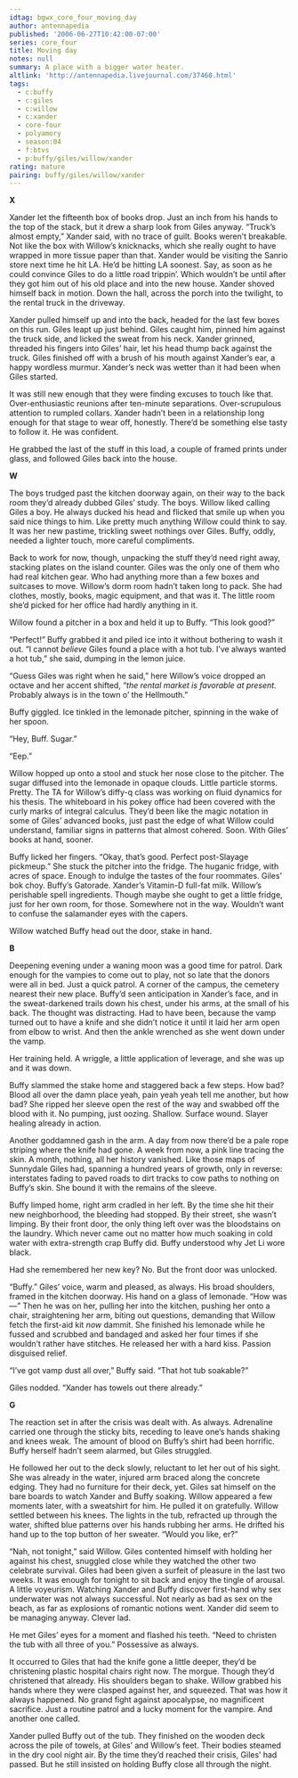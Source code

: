 ```yaml
---
idtag: bgwx_core_four_moving_day
author: antennapedia
published: '2006-06-27T10:42:00-07:00'
series: core_four
title: Moving day
notes: null
summary: A place with a bigger water heater.
altlink: 'http://antennapedia.livejournal.com/37460.html'
tags:
  - c:buffy
  - c:giles
  - c:willow
  - c:xander
  - core-four
  - polyamory
  - season:04
  - f:btvs
  - p:buffy/giles/willow/xander
rating: mature
pairing: buffy/giles/willow/xander
---
```

<p><strong>X</strong></p>

<p>Xander let the fifteenth box of books drop. Just an inch from his hands to the top of the stack, but it drew a sharp look from Giles anyway. &#8220;Truck&#8217;s almost empty,&#8221; Xander said, with no trace of guilt. Books weren&#8217;t breakable. Not like the box with Willow&#8217;s knicknacks, which she really ought to have wrapped in more tissue paper than that. Xander would be visiting the Sanrio store next time he hit LA. He&#8217;d be hitting LA soonest. Say, as soon as he could convince Giles to do a little road trippin&#8217;. Which wouldn&#8217;t be until after they got him out of his old place and into the new house. Xander shoved himself back in motion. Down the hall, across the porch into the twilight, to the rental truck in the driveway. </p>

<p>Xander pulled himself up and into the back, headed for the last few boxes on this run. Giles leapt up just behind. Giles caught him, pinned him against the truck side, and licked the sweat from his neck. Xander grinned, threaded his fingers into Giles&#8217; hair, let his head thump back against the truck. Giles finished off with a brush of his mouth against Xander&#8217;s ear, a happy wordless murmur. Xander&#8217;s neck was wetter than it had been when Giles started.</p>

<p>It was still new enough that they were finding excuses to touch like that. Over-enthusiastic reunions after ten-minute separations. Over-scrupulous attention to rumpled collars. Xander hadn&#8217;t been in a relationship long enough for that stage to wear off, honestly. There&#8217;d be something else tasty to follow it. He was confident. </p>

<p>He grabbed the last of the stuff in this load, a couple of framed prints under glass, and followed Giles back into the house.</p>

<p><strong>W</strong></p>

<p>The boys trudged past the kitchen doorway again, on their way to the back room they&#8217;d already dubbed Giles&#8217; study. The boys. Willow liked calling Giles a boy. He always ducked his head and flicked that smile up when you said nice things to him. Like pretty much anything Willow could think to say. It was her new pastime, trickling sweet nothings over Giles. Buffy, oddly, needed a lighter touch, more careful compliments.</p>

<p>Back to work for now, though, unpacking the stuff they&#8217;d need right away, stacking plates on the island counter. Giles was the only one of them who had real kitchen gear. Who had anything more than a few boxes and suitcases to move. Willow&#8217;s dorm room hadn&#8217;t taken long to pack. She had clothes, mostly, books, magic equipment, and that was it. The little room she&#8217;d picked for her office had hardly anything in it.</p>

<p>Willow found a pitcher in a box and held it up to Buffy. &#8220;This look good?&#8221;</p>

<p>&#8220;Perfect!&#8221; Buffy grabbed it and piled ice into it without bothering to wash it out. &#8220;I cannot <em>believe</em> Giles found a place with a hot tub. I&#8217;ve always wanted a hot tub,&#8221; she said, dumping in the lemon juice.</p>

<p>&#8220;Guess Giles was right when he said,&#8221; here Willow&#8217;s voice dropped an octave and her accent shifted, &#8220;<em>the rental market is favorable at present.</em> Probably always is in the town o&#8217; the Hellmouth.&#8221;</p>

<p>Buffy giggled. Ice tinkled in the lemonade pitcher, spinning in the wake of her spoon. </p>

<p>&#8220;Hey, Buff. Sugar.&#8221;</p>

<p>&#8220;Eep.&#8221; </p>

<p>Willow hopped up onto a stool and stuck her nose close to the pitcher. The sugar diffused into the lemonade in opaque clouds. Little particle storms. Pretty. The TA for Willow&#8217;s diffy-q class was working on fluid dynamics for his thesis. The whiteboard in his pokey office had been covered with the curly marks of integral calculus. They&#8217;d been like the magic notation in some of Giles&#8217; advanced books, just past the edge of what Willow could understand, familiar signs in patterns that almost cohered. Soon. With Giles&#8217; books at hand, sooner.</p>

<p>Buffy licked her fingers. &#8220;Okay, that&#8217;s good. Perfect post-Slayage pickmeup.&#8221; She stuck the pitcher into the fridge. The huganic fridge, with acres of space. Enough to indulge the tastes of the four roommates. Giles&#8217; bok choy. Buffy&#8217;s Gatorade. Xander&#8217;s Vitamin-D full-fat milk. Willow&#8217;s perishable spell ingredients. Though maybe she ought to get a little fridge, just for her own room, for those. Somewhere not in the way. Wouldn&#8217;t want to confuse the salamander eyes with the capers.</p>

<p>Willow watched Buffy head out the door, stake in hand.</p>

<p><strong>B</strong></p>

<p>Deepening evening under a waning moon was a good time for patrol. Dark enough for the vampies to come out to play, not so late that the donors were all in bed. Just a quick patrol. A corner of the campus, the cemetery nearest their new place. Buffy&#8217;d seen anticipation in Xander&#8217;s face, and in the sweat-darkened trails down his chest, under his arms, at the small of his back. The thought was distracting. Had to have been, because the vamp turned out to have a knife and she didn&#8217;t notice it until it laid her arm open from elbow to wrist. And then the ankle wrenched as she went down under the vamp. </p>

<p>Her training held. A wriggle, a little application of leverage, and she was up and it was down.</p>

<p>Buffy slammed the stake home and staggered back a few steps. How bad? Blood all over the damn place yeah, pain yeah yeah tell me another, but how bad? She ripped her sleeve open the rest of the way and swabbed off the blood with it. No pumping, just oozing. Shallow. Surface wound. Slayer healing already in action.</p>

<p>Another goddamned gash in the arm. A day from now there&#8217;d be a pale rope striping where the knife had gone. A week from now, a pink line tracing the skin. A month, nothing, all her history vanished. Like those maps of Sunnydale Giles had, spanning a hundred years of growth, only in reverse: interstates fading to paved roads to dirt tracks to cow paths to nothing on Buffy&#8217;s skin. She bound it with the remains of the sleeve.</p>

<p>Buffy limped home, right arm cradled in her left. By the time she hit their new neighborhood, the bleeding had stopped. By their street, she wasn&#8217;t limping. By their front door, the only thing left over was the bloodstains on the laundry. Which never came out no matter how much soaking in cold water with extra-strength crap Buffy did. Buffy understood why Jet Li wore black. </p>

<p>Had she remembered her new key? No. But the front door was unlocked.</p>

<p>&#8220;Buffy.&#8221; Giles&#8217; voice, warm and pleased, as always. His broad shoulders, framed in the kitchen doorway. His hand on a glass of lemonade. &#8220;How was&#8212;&#8221; Then he was on her, pulling her into the kitchen, pushing her onto a chair, straightening her arm, biting out questions, demanding that Willow fetch the first-aid kit <em>now</em> dammit. She finished his lemonade while he fussed and scrubbed and bandaged and asked her four times if she wouldn&#8217;t rather have stitches. He released her with a hard kiss. Passion disguised relief. </p>

<p>&#8220;I&#8217;ve got vamp dust all over,&#8221; Buffy said. &#8220;That hot tub soakable?&#8221;</p>

<p>Giles nodded. &#8220;Xander has towels out there already.&#8221;</p>

<p><strong>G</strong></p>

<p>The reaction set in after the crisis was dealt with. As always. Adrenaline carried one through the sticky bits, receding to leave one&#8217;s hands shaking and knees weak. The amount of blood on Buffy&#8217;s shirt had been horrific. Buffy herself hadn&#8217;t seem alarmed, but Giles struggled.</p>

<p>He followed her out to the deck slowly, reluctant to let her out of his sight. She was already in the water, injured arm braced along the concrete edging. They had no furniture for their deck, yet. Giles sat himself on the bare boards to watch Xander and Buffy soaking. Willow appeared a few moments later, with a sweatshirt for him. He pulled it on gratefully. Willow settled between his knees. The lights in the tub, refracted up through the water, shifted blue patterns over his hands rubbing her arms. He drifted his hand up to the top button of her sweater. &#8220;Would you like, er?&#8221;</p>

<p>&#8220;Nah, not tonight,&#8221; said Willow. Giles contented himself with holding her against his chest, snuggled close while they watched the other two celebrate survival. Giles had been given a surfeit of pleasure in the last two weeks. It was enough for tonight to sit back and enjoy the tingle of arousal. A little voyeurism. Watching Xander and Buffy discover first-hand why sex underwater was not always successful. Not nearly as bad as sex on the beach, as far as explosions of romantic notions went. Xander did seem to be managing anyway. Clever lad.</p>

<p>He met Giles&#8217; eyes for a moment and flashed his teeth. &#8220;Need to christen the tub with all three of you.&#8221; Possessive as always.</p>

<p>It occurred to Giles that had the knife gone a little deeper, they&#8217;d be christening plastic hospital chairs right now. The morgue. Though they&#8217;d christened that already. His shoulders began to shake. Willow grabbed his hands where they were clasped against her, and squeezed. That was how it always happened. No grand fight against apocalypse, no magnificent sacrifice. Just a routine patrol and a lucky moment for the vampire. And another one called.</p>

<p>Xander pulled Buffy out of the tub. They finished on the wooden deck across the pile of towels, at Giles&#8217; and Willow&#8217;s feet. Their bodies steamed in the dry cool night air. By the time they&#8217;d reached their crisis, Giles&#8217; had passed. But he still insisted on holding Buffy close all through the night.</p>
